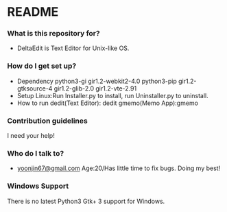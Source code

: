 # README #

### What is this repository for? ###

* DeltaEdit is Text Editor for Unix-like OS.
### How do I get set up? ###
* Dependency
python3-gi
gir1.2-webkit2-4.0
python3-pip
gir1.2-gtksource-4
gir1.2-glib-2.0
gir1.2-vte-2.91
* Setup
Linux:Run Installer.py to install, run Uninstaller.py to uninstall.
* How to run
	dedit(Text Editor):
			 dedit
	gmemo(Memo App):gmemo
### Contribution guidelines ###
I need your help!

### Who do I talk to? ###
* yoonjin67@gmail.com
Age:20/Has little time to fix bugs. Doing my best!
### Windows Support ###
There is no latest Python3 Gtk+ 3 support for Windows.
